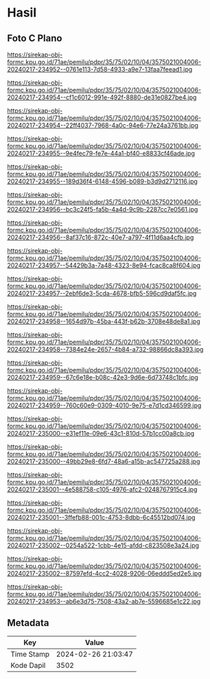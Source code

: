 # Hasil

## Foto C Plano

https://sirekap-obj-formc.kpu.go.id/71ae/pemilu/pdpr/35/75/02/10/04/3575021004006-20240217-234952--0761e113-7d58-4933-a9e7-13faa7feead1.jpg

https://sirekap-obj-formc.kpu.go.id/71ae/pemilu/pdpr/35/75/02/10/04/3575021004006-20240217-234954--cf1c6012-991e-492f-8880-de31e0827be4.jpg

https://sirekap-obj-formc.kpu.go.id/71ae/pemilu/pdpr/35/75/02/10/04/3575021004006-20240217-234954--22ff4037-7968-4a0c-94e6-77e24a3761bb.jpg

https://sirekap-obj-formc.kpu.go.id/71ae/pemilu/pdpr/35/75/02/10/04/3575021004006-20240217-234955--9e4fec79-fe7e-44a1-bf40-e8833cf46ade.jpg

https://sirekap-obj-formc.kpu.go.id/71ae/pemilu/pdpr/35/75/02/10/04/3575021004006-20240217-234955--189d36f4-6148-4596-b089-b3d9d2712116.jpg

https://sirekap-obj-formc.kpu.go.id/71ae/pemilu/pdpr/35/75/02/10/04/3575021004006-20240217-234956--bc3c24f5-fa5b-4a4d-9c9b-2287cc7e0561.jpg

https://sirekap-obj-formc.kpu.go.id/71ae/pemilu/pdpr/35/75/02/10/04/3575021004006-20240217-234956--8af37c16-872c-40e7-a797-4f11d6aa4cfb.jpg

https://sirekap-obj-formc.kpu.go.id/71ae/pemilu/pdpr/35/75/02/10/04/3575021004006-20240217-234957--54429b3a-7a48-4323-8e94-fcac8ca8f604.jpg

https://sirekap-obj-formc.kpu.go.id/71ae/pemilu/pdpr/35/75/02/10/04/3575021004006-20240217-234957--2ebf6de3-5cda-4678-bfb5-596cd9daf5fc.jpg

https://sirekap-obj-formc.kpu.go.id/71ae/pemilu/pdpr/35/75/02/10/04/3575021004006-20240217-234958--1654d97b-45ba-443f-b62b-3708e48de8a1.jpg

https://sirekap-obj-formc.kpu.go.id/71ae/pemilu/pdpr/35/75/02/10/04/3575021004006-20240217-234958--7384e24e-2657-4b84-a732-98866dc8a393.jpg

https://sirekap-obj-formc.kpu.go.id/71ae/pemilu/pdpr/35/75/02/10/04/3575021004006-20240217-234959--67c6e18e-b08c-42e3-9d6e-6d73748c1bfc.jpg

https://sirekap-obj-formc.kpu.go.id/71ae/pemilu/pdpr/35/75/02/10/04/3575021004006-20240217-234959--760c60e9-0309-4010-9e75-e7d1cd346599.jpg

https://sirekap-obj-formc.kpu.go.id/71ae/pemilu/pdpr/35/75/02/10/04/3575021004006-20240217-235000--e31ef11e-09e6-43c1-810d-57b1cc00a8cb.jpg

https://sirekap-obj-formc.kpu.go.id/71ae/pemilu/pdpr/35/75/02/10/04/3575021004006-20240217-235000--49bb29e8-6fd7-48a6-a15b-ac547725a288.jpg

https://sirekap-obj-formc.kpu.go.id/71ae/pemilu/pdpr/35/75/02/10/04/3575021004006-20240217-235001--4e588758-c105-4976-afc2-0248767915c4.jpg

https://sirekap-obj-formc.kpu.go.id/71ae/pemilu/pdpr/35/75/02/10/04/3575021004006-20240217-235001--3ffefb88-001c-4753-8dbb-6c45512bd074.jpg

https://sirekap-obj-formc.kpu.go.id/71ae/pemilu/pdpr/35/75/02/10/04/3575021004006-20240217-235002--0254a522-1cbb-4e15-afdd-c823508e3a24.jpg

https://sirekap-obj-formc.kpu.go.id/71ae/pemilu/pdpr/35/75/02/10/04/3575021004006-20240217-235002--87597efd-4cc2-4028-9206-06eddd5ed2e5.jpg

https://sirekap-obj-formc.kpu.go.id/71ae/pemilu/pdpr/35/75/02/10/04/3575021004006-20240217-234953--ab6e3d75-7508-43a2-ab7e-5596685e1c22.jpg


## Metadata

| Key        | Value               |
| ---------- | ------------------- |
| Time Stamp | 2024-02-26 21:03:47 |
| Kode Dapil | 3502                |



